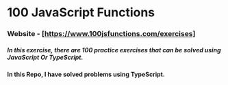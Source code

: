 # 100 JavaScript Functions 
### Website - [https://www.100jsfunctions.com/exercises]

##### In this exercise, there are 100 practice exercises that can be solved using JavaScript Or TypeScript.

#### In this Repo, I have solved problems using TypeScript.
